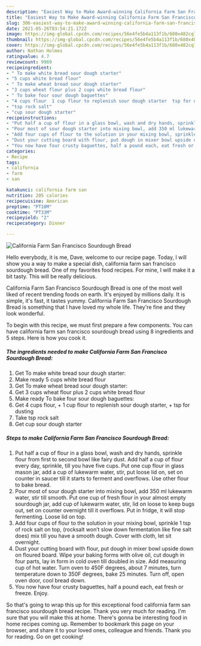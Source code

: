 ```yaml
---
description: "Easiest Way to Make Award-winning California Farm San Francisco Sourdough Bread"
title: "Easiest Way to Make Award-winning California Farm San Francisco Sourdough Bread"
slug: 306-easiest-way-to-make-award-winning-california-farm-san-francisco-sourdough-bread
date: 2021-05-26T03:54:21.172Z
image: https://img-global.cpcdn.com/recipes/56e4fe5b4a113f1b/680x482cq70/california-farm-san-francisco-sourdough-bread-recipe-main-photo.jpg
thumbnail: https://img-global.cpcdn.com/recipes/56e4fe5b4a113f1b/680x482cq70/california-farm-san-francisco-sourdough-bread-recipe-main-photo.jpg
cover: https://img-global.cpcdn.com/recipes/56e4fe5b4a113f1b/680x482cq70/california-farm-san-francisco-sourdough-bread-recipe-main-photo.jpg
author: Nathan Holmes
ratingvalue: 4.7
reviewcount: 9969
recipeingredient:
- " To make white bread sour dough starter"
- "5 cups white bread flour"
- " To make wheat bread sour dough starter"
- "3 cups wheat flour plus 2 cups white bread flour"
- " To bake four sour dough baguettes"
- "4 cups flour  1 cup flour to replenish sour dough starter  tsp for dusting"
- "tsp rock salt"
- "cup sour dough starter"
recipeinstructions:
- "Put half a cup of flour in a glass bowl, wash and dry hands, sprinkle flour from first to second bowl like fairy dust. Add half a cup of flour every day, sprinkle, till you have five cups. Put one cup flour in glass mason jar, add a cup of lukewarm water, stir, put loose lid on, set on counter in saucer till it starts to ferment and overflows. Use other flour to bake bread."
- "Pour most of sour dough starter into mixing bowl, add 350 ml lukewarm water, stir till smooth. Put one cup of fresh flour in your almost empty sourdough jar, add cup of lukewarm water, stir, lid on loose to keep bugs out, set on counter overnight till it overflows. Put in fridge, it will stop fermenting. Loose lid on top."
- "Add four cups of flour to the solution in your mixing bowl, sprinkle 1 tsp of rock salt on top, (rocksalt won’t slow down fermentation like fine salt does) mix till you have a smooth dough. Cover with cloth, let sit overnight."
- "Dust your cutting board with flour, put dough in mixer bowl upside down on floured board. Wipe your baking forms with olive oil, cut dough in four parts, lay in form in cold oven till doubled in size. Add measuring cup of hot water. Turn oven to 450F degrees, about 7 minutes, turn temperature down to 350F degrees, bake 25 minutes. Turn off, open oven door, cool bread down."
- "You now have four crusty baguettes, half a pound each, eat fresh or freeze. Enjoy."
categories:
- Recipe
tags:
- california
- farm
- san

katakunci: california farm san 
nutrition: 205 calories
recipecuisine: American
preptime: "PT10M"
cooktime: "PT33M"
recipeyield: "2"
recipecategory: Dinner

---
```



![California Farm San Francisco Sourdough Bread](https://img-global.cpcdn.com/recipes/56e4fe5b4a113f1b/680x482cq70/california-farm-san-francisco-sourdough-bread-recipe-main-photo.jpg)

Hello everybody, it is me, Dave, welcome to our recipe page. Today, I will show you a way to make a special dish, california farm san francisco sourdough bread. One of my favorites food recipes. For mine, I will make it a bit tasty. This will be really delicious.

California Farm San Francisco Sourdough Bread is one of the most well liked of recent trending foods on earth. It's enjoyed by millions daily. It is simple, it's fast, it tastes yummy. California Farm San Francisco Sourdough Bread is something that I have loved my whole life. They're fine and they look wonderful.




To begin with this recipe, we must first prepare a few components. You can have california farm san francisco sourdough bread using 8 ingredients and 5 steps. Here is how you cook it.

<!--inarticleads1-->

##### The ingredients needed to make California Farm San Francisco Sourdough Bread:

1. Get  To make white bread sour dough starter:
1. Make ready 5 cups white bread flour
1. Get  To make wheat bread sour dough starter:
1. Get 3 cups wheat flour plus 2 cups white bread flour
1. Make ready  To bake four sour dough baguettes:
1. Get 4 cups flour, + 1 cup flour to replenish sour dough starter, + tsp for dusting
1. Take tsp rock salt
1. Get cup sour dough starter




<!--inarticleads2-->

##### Steps to make California Farm San Francisco Sourdough Bread:

1. Put half a cup of flour in a glass bowl, wash and dry hands, sprinkle flour from first to second bowl like fairy dust. Add half a cup of flour every day, sprinkle, till you have five cups. Put one cup flour in glass mason jar, add a cup of lukewarm water, stir, put loose lid on, set on counter in saucer till it starts to ferment and overflows. Use other flour to bake bread.
1. Pour most of sour dough starter into mixing bowl, add 350 ml lukewarm water, stir till smooth. Put one cup of fresh flour in your almost empty sourdough jar, add cup of lukewarm water, stir, lid on loose to keep bugs out, set on counter overnight till it overflows. Put in fridge, it will stop fermenting. Loose lid on top.
1. Add four cups of flour to the solution in your mixing bowl, sprinkle 1 tsp of rock salt on top, (rocksalt won’t slow down fermentation like fine salt does) mix till you have a smooth dough. Cover with cloth, let sit overnight.
1. Dust your cutting board with flour, put dough in mixer bowl upside down on floured board. Wipe your baking forms with olive oil, cut dough in four parts, lay in form in cold oven till doubled in size. Add measuring cup of hot water. Turn oven to 450F degrees, about 7 minutes, turn temperature down to 350F degrees, bake 25 minutes. Turn off, open oven door, cool bread down.
1. You now have four crusty baguettes, half a pound each, eat fresh or freeze. Enjoy.




So that's going to wrap this up for this exceptional food california farm san francisco sourdough bread recipe. Thank you very much for reading. I'm sure that you will make this at home. There's gonna be interesting food in home recipes coming up. Remember to bookmark this page on your browser, and share it to your loved ones, colleague and friends. Thank you for reading. Go on get cooking!
